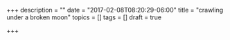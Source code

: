+++
description = ""
date = "2017-02-08T08:20:29-06:00"
title = "crawling under a broken moon"
topics = []
tags = []
draft = true

+++

